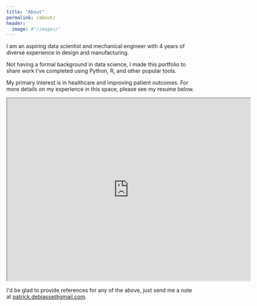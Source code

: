 ```yaml
---
title: "About"
permalink: /about/
header:
  image: #"/images/"
---
```


I am an aspiring data scientist and mechanical engineer with 4 years of diverse experience in design and manufacturing.

Not having a formal background in data science, I made this portfolio to share work I've completed using Python, R, and other popular tools.

My primary interest is in healthcare and improving patient outcomes. For more details on my experience in this space, please see my resume below.  

<iframe src="https://drive.google.com/file/d/10KzQGjtnPAH9S4Si7A1D2wdJB5C3eAUU/preview" width="640" height="480"></iframe>

I'd be glad to provide references for any of the above, just send me a note at [patrick.debiasse@gmail.com](patrick.debiasse@gmail.com).
